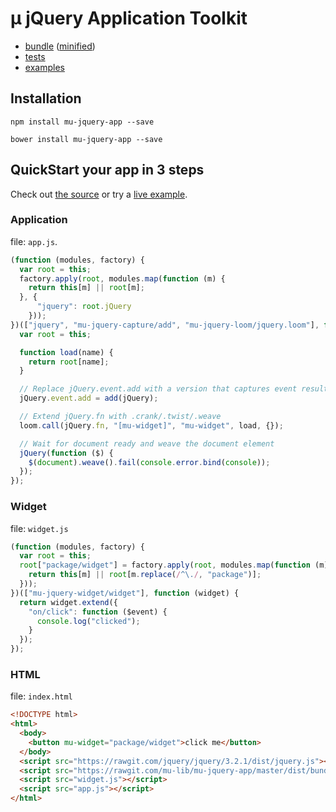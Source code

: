 # µ jQuery Application Toolkit

- [bundle](dist/bundle.js) ([minified](dist/bundle.min.js))
- [tests](tests)
- [examples](examples)

## Installation

```
npm install mu-jquery-app --save
```

```
bower install mu-jquery-app --save
```

## QuickStart your app in 3 steps

Check out [the source](https://github.com/mu-lib/mu-jquery-app/tree/master/examples/quickstart) or try a [live example](examples/quickstart).

### Application

file: `app.js`.

```javascript
(function (modules, factory) {
  var root = this;
  factory.apply(root, modules.map(function (m) {
    return this[m] || root[m];
  }, {
      "jquery": root.jQuery
    }));
})(["jquery", "mu-jquery-capture/add", "mu-jquery-loom/jquery.loom"], function (jQuery, add, loom) {
  var root = this;

  function load(name) {
    return root[name];
  }

  // Replace jQuery.event.add with a version that captures event results
  jQuery.event.add = add(jQuery);

  // Extend jQuery.fn with .crank/.twist/.weave
  loom.call(jQuery.fn, "[mu-widget]", "mu-widget", load, {});

  // Wait for document ready and weave the document element
  jQuery(function ($) {
    $(document).weave().fail(console.error.bind(console));
  });
});
```

### Widget

file: `widget.js`

```javascript
(function (modules, factory) {
  var root = this;
  root["package/widget"] = factory.apply(root, modules.map(function (m) {
    return this[m] || root[m.replace(/^\./, "package")];
  }));
})(["mu-jquery-widget/widget"], function (widget) {
  return widget.extend({
    "on/click": function ($event) {
      console.log("clicked");
    }
  });
});
```

### HTML

file: `index.html`

```html
<!DOCTYPE html>
<html>
  <body>
    <button mu-widget="package/widget">click me</button>
  </body>
  <script src="https://rawgit.com/jquery/jquery/3.2.1/dist/jquery.js"></script>
  <script src="https://rawgit.com/mu-lib/mu-jquery-app/master/dist/bundle.min.js"></script>
  <script src="widget.js"></script>
  <script src="app.js"></script>
</html>
```